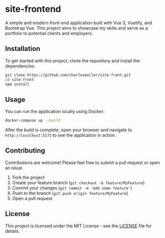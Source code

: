 # site-frontend

A simple and modern front-end application built with Vue 3, Vuetify, and Bootstrap Vue. This project aims to showcase my skills and serve as a portfolio to potential clients and employers.

## Installation

To get started with this project, clone the repository and install the dependencies:

```bash
git clone https://github.com/charlesmuller/site-front.git
cd site-front
npm install
```

## Usage

You can run the application locally using Docker:

```bash
docker-compose up --build
```

After the build is complete, open your browser and navigate to `http://localhost:5173` to see the application in action.

## Contributing

Contributions are welcome! Please feel free to submit a pull request or open an issue.

1. Fork the project
2. Create your feature branch (`git checkout -b feature/MyFeature`)
3. Commit your changes (`git commit -m 'Add some feature'`)
4. Push to the branch (`git push origin feature/MyFeature`)
5. Open a pull request

## License

This project is licensed under the MIT License - see the [LICENSE](LICENSE) file for details.
